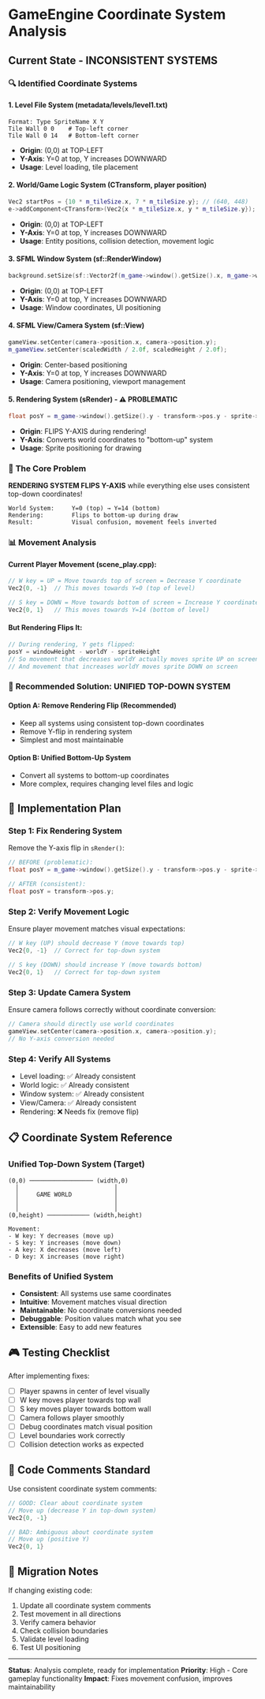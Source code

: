 # GameEngine Coordinate System Analysis

## Current State - INCONSISTENT SYSTEMS

### 🔍 **Identified Coordinate Systems**

#### 1. **Level File System** (metadata/levels/level1.txt)
```
Format: Type SpriteName X Y
Tile Wall 0 0    # Top-left corner
Tile Wall 0 14   # Bottom-left corner
```
- **Origin**: (0,0) at TOP-LEFT
- **Y-Axis**: Y=0 at top, Y increases DOWNWARD
- **Usage**: Level loading, tile placement

#### 2. **World/Game Logic System** (CTransform, player position)
```cpp
Vec2 startPos = {10 * m_tileSize.x, 7 * m_tileSize.y}; // (640, 448)
e->addComponent<CTransform>(Vec2{x * m_tileSize.x, y * m_tileSize.y});
```
- **Origin**: (0,0) at TOP-LEFT
- **Y-Axis**: Y=0 at top, Y increases DOWNWARD
- **Usage**: Entity positions, collision detection, movement logic

#### 3. **SFML Window System** (sf::RenderWindow)
```cpp
background.setSize(sf::Vector2f(m_game->window().getSize().x, m_game->window().getSize().y));
```
- **Origin**: (0,0) at TOP-LEFT
- **Y-Axis**: Y=0 at top, Y increases DOWNWARD
- **Usage**: Window coordinates, UI positioning

#### 4. **SFML View/Camera System** (sf::View)
```cpp
gameView.setCenter(camera->position.x, camera->position.y);
m_gameView.setCenter(scaledWidth / 2.0f, scaledHeight / 2.0f);
```
- **Origin**: Center-based positioning
- **Y-Axis**: Y=0 at top, Y increases DOWNWARD
- **Usage**: Camera positioning, viewport management

#### 5. **Rendering System** (sRender) - **⚠️ PROBLEMATIC**
```cpp
float posY = m_game->window().getSize().y - transform->pos.y - sprite->sprite.getGlobalBounds().height;
```
- **Origin**: FLIPS Y-AXIS during rendering!
- **Y-Axis**: Converts world coordinates to "bottom-up" system
- **Usage**: Sprite positioning for drawing

### 🚨 **The Core Problem**

**RENDERING SYSTEM FLIPS Y-AXIS** while everything else uses consistent top-down coordinates!

```
World System:     Y=0 (top) → Y=14 (bottom)
Rendering:        Flips to bottom-up during draw
Result:           Visual confusion, movement feels inverted
```

### 📊 **Movement Analysis**

#### Current Player Movement (scene_play.cpp):
```cpp
// W key = UP = Move towards top of screen = Decrease Y coordinate
Vec2{0, -1}  // This moves towards Y=0 (top of level)

// S key = DOWN = Move towards bottom of screen = Increase Y coordinate  
Vec2{0, 1}   // This moves towards Y=14 (bottom of level)
```

#### But Rendering Flips It:
```cpp
// During rendering, Y gets flipped:
posY = windowHeight - worldY - spriteHeight
// So movement that decreases worldY actually moves sprite UP on screen
// And movement that increases worldY moves sprite DOWN on screen
```

### 🎯 **Recommended Solution: UNIFIED TOP-DOWN SYSTEM**

#### **Option A: Remove Rendering Flip (Recommended)**
- Keep all systems using consistent top-down coordinates
- Remove Y-flip in rendering system
- Simplest and most maintainable

#### **Option B: Unified Bottom-Up System**
- Convert all systems to bottom-up coordinates
- More complex, requires changing level files and logic

## 🔧 **Implementation Plan**

### **Step 1: Fix Rendering System**
Remove the Y-axis flip in `sRender()`:

```cpp
// BEFORE (problematic):
float posY = m_game->window().getSize().y - transform->pos.y - sprite->sprite.getGlobalBounds().height;

// AFTER (consistent):
float posY = transform->pos.y;
```

### **Step 2: Verify Movement Logic**
Ensure player movement matches visual expectations:

```cpp
// W key (UP) should decrease Y (move towards top)
Vec2{0, -1}  // Correct for top-down system

// S key (DOWN) should increase Y (move towards bottom)  
Vec2{0, 1}   // Correct for top-down system
```

### **Step 3: Update Camera System**
Ensure camera follows correctly without coordinate conversion:

```cpp
// Camera should directly use world coordinates
gameView.setCenter(camera->position.x, camera->position.y);
// No Y-axis conversion needed
```

### **Step 4: Verify All Systems**
- Level loading: ✅ Already consistent
- World logic: ✅ Already consistent  
- Window system: ✅ Already consistent
- View/Camera: ✅ Already consistent
- Rendering: ❌ Needs fix (remove flip)

## 📋 **Coordinate System Reference**

### **Unified Top-Down System (Target)**
```
(0,0) ────────────────── (width,0)
  │                           │
  │     GAME WORLD            │
  │                           │
  │                           │
(0,height) ──────────── (width,height)

Movement:
- W key: Y decreases (move up)
- S key: Y increases (move down)  
- A key: X decreases (move left)
- D key: X increases (move right)
```

### **Benefits of Unified System**
- **Consistent**: All systems use same coordinates
- **Intuitive**: Movement matches visual direction
- **Maintainable**: No coordinate conversions needed
- **Debuggable**: Position values match what you see
- **Extensible**: Easy to add new features

## 🎮 **Testing Checklist**

After implementing fixes:
- [ ] Player spawns in center of level visually
- [ ] W key moves player towards top wall
- [ ] S key moves player towards bottom wall
- [ ] Camera follows player smoothly
- [ ] Debug coordinates match visual position
- [ ] Level boundaries work correctly
- [ ] Collision detection works as expected

## 📝 **Code Comments Standard**

Use consistent coordinate system comments:

```cpp
// GOOD: Clear about coordinate system
// Move up (decrease Y in top-down system)
Vec2{0, -1}

// BAD: Ambiguous about coordinate system  
// Move up (positive Y)
Vec2{0, 1}
```

## 🔄 **Migration Notes**

If changing existing code:
1. Update all coordinate system comments
2. Test movement in all directions
3. Verify camera behavior
4. Check collision boundaries
5. Validate level loading
6. Test UI positioning

---

**Status**: Analysis complete, ready for implementation
**Priority**: High - Core gameplay functionality
**Impact**: Fixes movement confusion, improves maintainability
